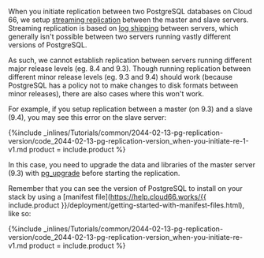 <!--  usedin: [ _legacy_docker/Tutorials/2017-02-13-pg-replication-version-v1.md, _maestro/Tutorials/2017-02-13-pg-replication-version-v1.md, _node/tutorials/2017-02-13-pg-replication-version-v1.md, _rails/Tutorials/2017-02-13-pg-replication-version-v1.md] -->


When you initiate replication between two PostgreSQL databases on Cloud 66, we setup [streaming replication](https://wiki.postgresql.org/wiki/Streaming_Replication) between the master and slave servers. Streaming replication is based on [log shipping](http://www.postgresql.org/docs/9.4/static/warm-standby.html) between servers, which generally isn't possible between two servers running vastly different versions of PostgreSQL.

As such, we cannot establish replication between servers running different major release levels (eg. 8.4 and 9.3). Though running replication between different minor release levels (eg. 9.3 and 9.4) should work (because PostgreSQL has a policy not to make changes to disk formats between minor releases), there are also cases where this won't work.

For example, if you setup replication between a master (on 9.3) and a slave (9.4), you may see this error on the slave server:



{%include _inlines/Tutorials/common/2044-02-13-pg-replication-version/code_2044-02-13-pg-replication-version_when-you-initiate-re-1-v1.md  product = include.product %}




In this case, you need to upgrade the data and libraries of the master server (9.3) with [pg_upgrade](http://www.postgresql.org/docs/9.4/static/pgupgrade.html) before starting the replication.

Remember that you can see the version of PostgreSQL to install on your stack by using a [manifest file](https://help.cloud66.works/{{ include.product }}/deployment/getting-started-with-manifest-files.html), like so:



{%include _inlines/Tutorials/common/2044-02-13-pg-replication-version/code_2044-02-13-pg-replication-version_when-you-initiate-re-v1.md  product = include.product %}



